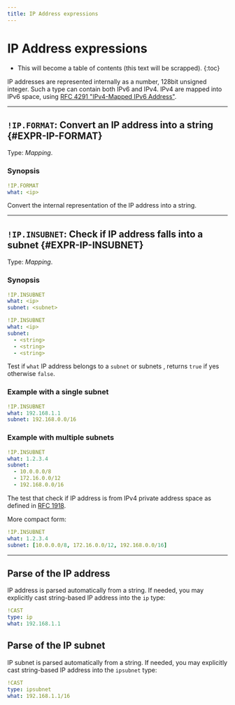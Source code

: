 ```yaml
---
title: IP Address expressions
---
```


# IP Address expressions

* This will become a table of contents (this text will be scrapped).
{:toc}

IP addresses are represented internally as a number, 128bit unsigned integer.
Such a type can contain both IPv6 and IPv4.
IPv4 are mapped into IPv6 space, using [RFC 4291 "IPv4-Mapped IPv6 Address"](https://datatracker.ietf.org/doc/html/rfc4291#section-2.5.5.2).

--- 

## `!IP.FORMAT`: Convert an IP address into a string  {#EXPR-IP-FORMAT}

Type: _Mapping_.

### Synopsis

```yaml
!IP.FORMAT
what: <ip>
```

Convert the internal representation of the IP address into a string.


--- 

## `!IP.INSUBNET`: Check if IP address falls into a subnet {#EXPR-IP-INSUBNET}

Type: _Mapping_.

### Synopsis

```yaml
!IP.INSUBNET
what: <ip>
subnet: <subnet>
```

```yaml
!IP.INSUBNET
what: <ip>
subnet:
  - <string>
  - <string>
  - <string>
```

Test if `what` IP address belongs to a `subnet` or subnets , returns `true` if yes otherwise `false`.

### Example with a single subnet

```yaml
!IP.INSUBNET
what: 192.168.1.1
subnet: 192.168.0.0/16
```


### Example with multiple subnets

```yaml
!IP.INSUBNET
what: 1.2.3.4
subnet:
  - 10.0.0.0/8
  - 172.16.0.0/12
  - 192.168.0.0/16
```

The test that check if IP address is from IPv4 private address space as defined in [RFC 1918](https://datatracker.ietf.org/doc/html/rfc1918).


More compact form:

```yaml
!IP.INSUBNET
what: 1.2.3.4
subnet: [10.0.0.0/8, 172.16.0.0/12, 192.168.0.0/16]
```


---

## Parse of the IP address

IP address is parsed automatically from a string.
If needed, you may explicitly cast string-based IP address into the `ip` type:

```yaml
!CAST
type: ip
what: 192.168.1.1
```


## Parse of the IP subnet

IP subnet is parsed automatically from a string.
If needed, you may explicitly cast string-based IP address into the `ipsubnet` type:

```yaml
!CAST
type: ipsubnet
what: 192.168.1.1/16
```
